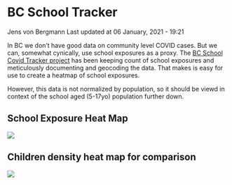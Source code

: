 BC School Tracker
================
Jens von Bergmann
Last updated at 06 January, 2021 - 19:21

In BC we don’t have good data on community level COVID cases. But we
can, somewhat cynically, use school exposures as a proxy. The [BC School
Covid Tracker
project](https://bcschoolcovidtracker.knack.com/bc-school-covid-tracker#home/)
has been keeping count of school exposures and meticulously documenting
and geocoding the data. That makes is easy for use to create a heatmap
of school exposures.

However, this data is not normalized by population, so it should be
viewd in context of the school aged (5-17yo) population further down.

## School Exposure Heat Map

![](https://bccovid.s3.ca-central-1.amazonaws.com/school-tracker-schools.png)

## Children density heat map for comparison

![](https://bccovid.s3.ca-central-1.amazonaws.com/school-tracker-children.png)
